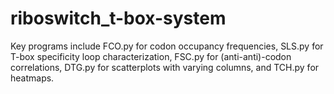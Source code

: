 # riboswitch_t-box-system
Key programs include FCO.py for codon occupancy frequencies, SLS.py for T-box specificity loop characterization, FSC.py for (anti-anti)-codon correlations, DTG.py for scatterplots with varying columns, and TCH.py for heatmaps.
